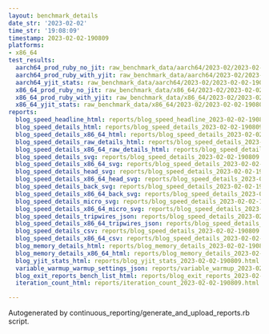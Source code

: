 ```yaml
---
layout: benchmark_details
date_str: '2023-02-02'
time_str: '19:08:09'
timestamp: 2023-02-02-190809
platforms:
- x86_64
test_results:
  aarch64_prod_ruby_no_jit: raw_benchmark_data/aarch64/2023-02/2023-02-02-190809_basic_benchmark_aarch64_prod_ruby_no_jit.json
  aarch64_prod_ruby_with_yjit: raw_benchmark_data/aarch64/2023-02/2023-02-02-190809_basic_benchmark_aarch64_prod_ruby_with_yjit.json
  aarch64_yjit_stats: raw_benchmark_data/aarch64/2023-02/2023-02-02-190809_basic_benchmark_aarch64_yjit_stats.json
  x86_64_prod_ruby_no_jit: raw_benchmark_data/x86_64/2023-02/2023-02-02-190809_basic_benchmark_x86_64_prod_ruby_no_jit.json
  x86_64_prod_ruby_with_yjit: raw_benchmark_data/x86_64/2023-02/2023-02-02-190809_basic_benchmark_x86_64_prod_ruby_with_yjit.json
  x86_64_yjit_stats: raw_benchmark_data/x86_64/2023-02/2023-02-02-190809_basic_benchmark_x86_64_yjit_stats.json
reports:
  blog_speed_headline_html: reports/blog_speed_headline_2023-02-02-190809.html
  blog_speed_details_html: reports/blog_speed_details_2023-02-02-190809.html
  blog_speed_details_x86_64_html: reports/blog_speed_details_2023-02-02-190809.x86_64.html
  blog_speed_details_raw_details_html: reports/blog_speed_details_2023-02-02-190809.raw_details.html
  blog_speed_details_x86_64_raw_details_html: reports/blog_speed_details_2023-02-02-190809.x86_64.raw_details.html
  blog_speed_details_svg: reports/blog_speed_details_2023-02-02-190809.svg
  blog_speed_details_x86_64_svg: reports/blog_speed_details_2023-02-02-190809.x86_64.svg
  blog_speed_details_head_svg: reports/blog_speed_details_2023-02-02-190809.head.svg
  blog_speed_details_x86_64_head_svg: reports/blog_speed_details_2023-02-02-190809.x86_64.head.svg
  blog_speed_details_back_svg: reports/blog_speed_details_2023-02-02-190809.back.svg
  blog_speed_details_x86_64_back_svg: reports/blog_speed_details_2023-02-02-190809.x86_64.back.svg
  blog_speed_details_micro_svg: reports/blog_speed_details_2023-02-02-190809.micro.svg
  blog_speed_details_x86_64_micro_svg: reports/blog_speed_details_2023-02-02-190809.x86_64.micro.svg
  blog_speed_details_tripwires_json: reports/blog_speed_details_2023-02-02-190809.tripwires.json
  blog_speed_details_x86_64_tripwires_json: reports/blog_speed_details_2023-02-02-190809.x86_64.tripwires.json
  blog_speed_details_csv: reports/blog_speed_details_2023-02-02-190809.csv
  blog_speed_details_x86_64_csv: reports/blog_speed_details_2023-02-02-190809.x86_64.csv
  blog_memory_details_html: reports/blog_memory_details_2023-02-02-190809.html
  blog_memory_details_x86_64_html: reports/blog_memory_details_2023-02-02-190809.x86_64.html
  blog_yjit_stats_html: reports/blog_yjit_stats_2023-02-02-190809.html
  variable_warmup_warmup_settings_json: reports/variable_warmup_2023-02-02-190809.warmup_settings.json
  blog_exit_reports_bench_list_html: reports/blog_exit_reports_2023-02-02-190809.bench_list.html
  iteration_count_html: reports/iteration_count_2023-02-02-190809.html

---
```

Autogenerated by continuous_reporting/generate_and_upload_reports.rb script.
